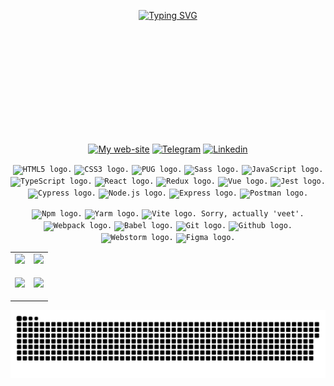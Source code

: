 <p align="center" style="height: 200px">
  <a href="https://git.io/typing-svg"><img src="https://readme-typing-svg.demolab.com?font=&size=38&duration=3000&pause=1000&color=42B883&center=true&vCenter=true&width=900&lines=Hey+there!+%F0%9F%91%8B;My+name+is+Bogdan+Sutuzhko!;Nice+to+meet+you!;I+am+a+frontend+developer+from+Moscow.;Check+out+my+works+below+%F0%9F%91%87" alt="Typing SVG" /></a>
</p>

<!-- Contacts:START -->
<p align="center">
  <a href="https://julfy-bs.github.io/portfolio/" target="_blank"><img alt="My web-site" src="https://img.shields.io/badge/-bogdan_sutuzhko_website-%2342b883?style=for-the-badge&logo=burton&logoColor=white"></a>
  <a href="https://t.me/julfy_bs" target="_blank"><img alt="Telegram" src="https://img.shields.io/badge/telegram-229ED9?style=for-the-badge&logo=telegram&logoColor=white"></a>
  <a href="https://www.linkedin.com/in/sutuzhko-bogdan/" target="_blank"><img alt=" Linkedin" src="https://img.shields.io/badge/LinkedIn-0077B5?style=for-the-badge&logo=linkedin&logoColor=white"></a>
</p>
<!-- Contacts:END -->

<!-- Stack:START -->

<p align="center">
  <p align="center">
    <!-- html5 -->
    <code><img alt="HTML5 logo." height="20" src="https://user-images.githubusercontent.com/25181517/192158954-f88b5814-d510-4564-b285-dff7d6400dad.png"></code>
    <!-- css3 -->
    <code><img alt="CSS3 logo." height="20" src="https://user-images.githubusercontent.com/25181517/183898674-75a4a1b1-f960-4ea9-abcb-637170a00a75.png"></code>
    <!-- pug -->
    <code><img alt="PUG logo." height="20" src="https://github.com/marwin1991/profile-technology-icons/assets/136815194/85880a3a-e65b-4e4b-a102-6c3f225b9aba"></code>
    <!-- sass -->
    <code><img alt="Sass logo." height="20" src="https://user-images.githubusercontent.com/25181517/192158956-48192682-23d5-4bfc-9dfb-6511ade346bc.png"></code>
    <!-- js -->
    <code><img alt="JavaScript logo." height="20" src="https://user-images.githubusercontent.com/25181517/117447155-6a868a00-af3d-11eb-9cfe-245df15c9f3f.png"></code>
    <!-- ts -->
    <code><img alt="TypeScript logo." height="20" src="https://user-images.githubusercontent.com/25181517/183890598-19a0ac2d-e88a-4005-a8df-1ee36782fde1.png"></code>
    <!-- react -->
    <code><img alt="React logo." height="20" src="https://user-images.githubusercontent.com/25181517/183897015-94a058a6-b86e-4e42-a37f-bf92061753e5.png"></code>
    <!-- redux -->
    <code><img alt="Redux logo." height="20" src="https://user-images.githubusercontent.com/25181517/187896150-cc1dcb12-d490-445c-8e4d-1275cd2388d6.png"></code>
    <!-- vue -->
    <code><img alt="Vue logo." height="20" src="https://user-images.githubusercontent.com/25181517/117448124-a2da9800-af3e-11eb-85d2-bd1b69b65603.png"></code>
    <!-- jest -->
    <code><img alt="Jest logo." height="20" src="https://user-images.githubusercontent.com/25181517/187955005-f4ca6f1a-e727-497b-b81b-93fb9726268e.png"></code>
    <!-- cypress -->
    <code><img alt="Cypress logo." height="20" src="https://user-images.githubusercontent.com/68279555/200387386-276c709f-380b-46cc-81fd-f292985927a8.png"></code>
    <!-- node -->
    <code><img alt="Node.js logo." height="20" src="https://user-images.githubusercontent.com/25181517/183568594-85e280a7-0d7e-4d1a-9028-c8c2209e073c.png"></code>
    <!-- express -->
    <code><img alt="Express logo." height="20" src="https://user-images.githubusercontent.com/25181517/183859966-a3462d8d-1bc7-4880-b353-e2cbed900ed6.png"></code>
    <!-- postman -->
    <code><img alt="Postman logo." height="20" src="https://user-images.githubusercontent.com/25181517/192109061-e138ca71-337c-4019-8d42-4792fdaa7128.png"></code>
  </p>
  
  <p align="center">
    <!-- npm -->
    <code><img alt="Npm logo." height="20" src="https://user-images.githubusercontent.com/25181517/121401671-49102800-c959-11eb-9f6f-74d49a5e1774.png"></code>
    <!-- yarn -->
    <code><img alt="Yarm logo." height="20" src="https://user-images.githubusercontent.com/25181517/183049794-a3dfaddd-22ee-4ffe-b0b4-549ccd4879f9.png"></code>
    <!-- vite -->
    <code><img alt="Vite logo. Sorry, actually 'veet'." height="20" src="https://github.com/marwin1991/profile-technology-icons/assets/62091613/b40892ef-efb8-4b0e-a6b5-d1cfc2f3fc35"></code>
    <!-- webpack -->
    <code><img alt="Webpack logo." height="20" src="https://user-images.githubusercontent.com/25181517/187955008-981340e6-b4cc-441b-80cf-7a5e94d29e7e.png"></code>
    <!-- babel -->
    <code><img alt="Babel logo." height="20" src="https://github.com/marwin1991/profile-technology-icons/assets/136815194/ecd443af-ebba-4af8-a46e-1bf64d863b5b"></code>
    <!-- git -->
    <code><img alt="Git logo." height="20" src="https://user-images.githubusercontent.com/25181517/192108372-f71d70ac-7ae6-4c0d-8395-51d8870c2ef0.png"></code>
    <!-- github -->
    <code><img alt="Github logo." height="20" src="https://user-images.githubusercontent.com/25181517/192108374-8da61ba1-99ec-41d7-80b8-fb2f7c0a4948.png"></code>
    <!-- webstorm -->
    <code><img alt="Webstorm logo." height="20" src="https://user-images.githubusercontent.com/25181517/192108893-b1eed3c7-b2c4-4e1c-9e9f-c7e83637b33d.png"></code>
    <!-- figma -->
    <code><img alt="Figma logo." height="20" src="https://user-images.githubusercontent.com/25181517/189715289-df3ee512-6eca-463f-a0f4-c10d94a06b2f.png"></code>
  </p>
</p>
<!-- Stack:END -->

<!-- STAT:START -->
<table align="center" cellspacing="0" cellpadding="0" border="0">
   <tr>
    <td>
      <a href="https://julfy-bs.github.io/portfolio/" target="_blank">
        <picture>
          <source 
            srcset="https://github-readme-stats-skyz.vercel.app/api?username=julfy-bs&show_icons=true&theme=github_dark&hide_border=true"
            media="(prefers-color-scheme: dark)"
          />
          <source
            srcset="https://github-readme-stats-skyz.vercel.app/api?username=julfy-bs&show_icons=true&hide_border=true"
            media="(prefers-color-scheme: light), (prefers-color-scheme: no-preference)"
          />
          <img src="https://github-readme-stats-skyz.vercel.app/api?username=julfy-bs&show_icons=true&hide_border=true" />
        </picture>
      <a/>
    </td>
    <td>
      <a href="https://julfy-bs.github.io/portfolio/" target="_blank">
        <picture>
          <source 
            srcset="https://github-readme-stats-skyz.vercel.app/api/top-langs/?username=julfy-bs&show_icons=true&theme=github_dark&layout=compact&hide_border=true"
            media="(prefers-color-scheme: dark)"
          />
          <source
            srcset="https://github-readme-stats-skyz.vercel.app/api/top-langs/?username=julfy-bs&show_icons=true&layout=compact&hide_border=true"
            media="(prefers-color-scheme: light), (prefers-color-scheme: no-preference)"
          />
          <img src="https://github-readme-stats-skyz.vercel.app/api/top-langs/?username=julfy-bs&show_icons=true&layout=compact&hide_border=true" />
        </picture>
      <a/>
    </td>
   </tr>
  <tr>
  <tr>
    <td>
      <a href="https://julfy-bs.github.io/portfolio/" target="_blank">
        <picture>
          <source 
            srcset="https://github-readme-streak-stats.herokuapp.com?user=julfy-bs&theme=github-dark&hide_border=true"
            media="(prefers-color-scheme: dark)"
          />
          <source
            srcset="https://github-readme-streak-stats.herokuapp.com?user=julfy-bs&hide_border=true"
            media="(prefers-color-scheme: light), (prefers-color-scheme: no-preference)"
          />
          <img src="https://github-readme-streak-stats.herokuapp.com?user=julfy-bs&hide_border=true" />
        </picture>
      <a/>
    </td>
    <td>
      <!-- ACHIEVEMENTS:START -->
      <!-- <img src="https://github-profile-trophy.vercel.app/?username=julfy-bs&theme=onedark&row=2&column=3&margin-w=15&margin-h=15&no-bg=true&no-frame=true)" /> -->
      <p align="center">
        <a href="https://julfy-bs.github.io/portfolio/" target="_blank">
        <picture>
          <source 
            srcset="https://github-profile-trophy.vercel.app/?username=julfy-bs&show_icons=true&theme=darkhub&hide_border=true&row=2&column=4&no-bg=true&no-frame=true"
            media="(prefers-color-scheme: dark)"
          />
          <source
            srcset="https://github-profile-trophy.vercel.app/?username=julfy-bs&show_icons=true&hide_border=true&row=2&column=4&no-bg=true&no-frame=true"
            media="(prefers-color-scheme: light), (prefers-color-scheme: no-preference)"
          />
          <img src="https://github-profile-trophy.vercel.app/?username=julfy-bs&show_icons=true&hide_border=true&row=2&column=4&no-bg=true&no-frame=true" />
        </picture>
      <a/>
      </p>
      <!-- ACHIEVEMENTS:END -->
    </td>
   </tr>
</table>
<!-- STAT:END -->

<!-- SNAKE:START -->
<p align="center">
  <a href="https://julfy-bs.github.io/portfolio/" target="_blank">
    <img src="./snake.svg" />
  </a>
</p>
<!-- SNAKE:END -->
